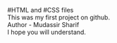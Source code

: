 #HTML and #CSS files
<br>
This was my first project on github.
<br>
Author - Mudassir Sharif
<br>
I hope you will understand.
